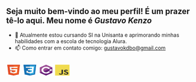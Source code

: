## Seja muito bem-vindo ao meu perfil! É um prazer tê-lo aqui. Meu nome é *Gustavo Kenzo*

- 🔭 Atualmente estou cursando SI na Unisanta e aprimorando minhas habilidades com a escola de tecnologia Alura.
- 📫 Como entrar em contato comigo: gustavokdbo@gmail.com

<div
  style="display: inline_block"><br>
  <img align="center" alt="Kenzo-HTML" height="30" width="40" src="https://raw.githubusercontent.com/devicons/devicon/master/icons/html5/html5-original.svg">
  <img align="center" alt="Kenzo-CSS" height="30" width="40" src="https://raw.githubusercontent.com/devicons/devicon/master/icons/css3/css3-original.svg">
  <img align="center" alt="Kenzo-JavaScript" height="30" width="40" src=https://github.com/devicons/devicon/blob/master/icons/csharp/csharp-original.svg>
  <img align="center" alt="Kenzo-CSS" height="30" width="40" src=https://github.com/devicons/devicon/blob/master/icons/javascript/javascript-original.svg>
</div>
